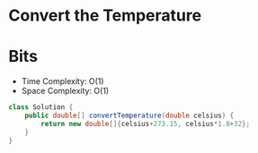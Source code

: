# Convert the Temperature

# Bits

- Time Complexity: O(1)
- Space Complexity: O(1)

```java
class Solution {
    public double[] convertTemperature(double celsius) {
        return new double[]{celsius+273.15, celsius*1.8+32};
    }
}
```
